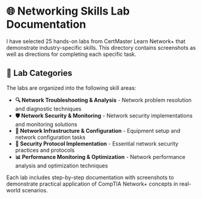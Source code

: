 # 🌐 Networking Skills Lab Documentation

I have selected 25 hands-on labs from CertMaster Learn Network+ that demonstrate industry-specific skills. This directory contains screenshots as well as directions for completing each specific task.

## 📂 Lab Categories

The labs are organized into the following skill areas:

- **🔍 Network Troubleshooting & Analysis** - Network problem resolution and diagnostic techniques
- **🛡️ Network Security & Monitoring** - Network security implementations and monitoring solutions
- **🔧 Network Infrastructure & Configuration** - Equipment setup and network configuration tasks
- **🔐 Security Protocol Implementation** - Essential network security practices and protocols
- **📊 Performance Monitoring & Optimization** - Network performance analysis and optimization techniques

Each lab includes step-by-step documentation with screenshots to demonstrate practical application of CompTIA Network+ concepts in real-world scenarios.